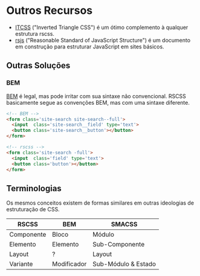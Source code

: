 # Outros Recursos

 * [ITCSS](https://speakerdeck.com/dafed/managing-css-projects-with-itcss#49) ("Inverted Triangle CSS") é um ótimo complemento à qualquer estrutura rscss.
 * [rsjs](http://ricostacruz.com/rsjs/) ("Reasonable Standard of JavaScript Structure") é um documento em construção para estruturar JavaScript em sites básicos.

Outras Soluções
---------------

### BEM
[BEM] é legal, mas pode irritar com sua sintaxe não convencional. RSCSS basicamente segue as convenções BEM, mas com uma sintaxe diferente.

```html
<!-- BEM -->
<form class='site-search site-search--full'>
  <input  class='site-search__field' type='text'>
  <button class='site-search__button'></button>
</form>
```

```html
<!-- rscss -->
<form class='site-search -full'>
  <input  class='field' type='text'>
  <button class='button'></button>
</form>
```

## Terminologias

Os mesmos conceitos existem de formas similares em outras ideologias de estruturação de CSS.

| RSCSS      | BEM         | SMACSS         |
| ---        | ---         | ---            |
| Componente | Bloco       | Módulo         |
| Elemento   | Elemento    | Sub-Componente |
| Layout     | ?           | Layout         |
| Variante   | Modificador | Sub-Módulo & Estado |

[BEM]: http://bem.info/
[Smacss]: https://smacss.com/
